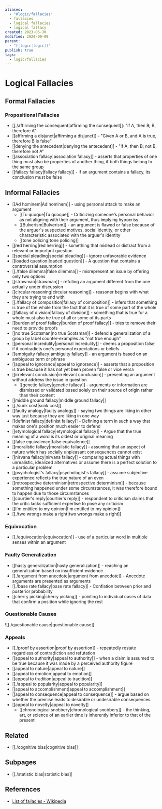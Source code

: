 ```yaml
---
aliases:
  - "#logic/fallacies"
  - fallacies
  - logical fallacies
  - logical fallacy
created: 2023-05-30
modified: 2024-09-09
parent:
  - "[[logic|logic]]"
publish: true
tags:
  - logic/fallacies
---
```


# Logical Fallacies

## Formal Fallacies

### Propositional Fallacies
- [[./affirming the consequent|affirming the consequent]]: "if A, then B; B, therefore A"
- [[affirming a disjunct|affirming a disjunct]] - "Given A or B, and A is true, therefore B is false"
- [[denying the antecedent|denying the antecedent]] - "If A, then B; not B, therefore not A"
- [[association fallacy|association fallacy]] - asserts that properties of one thing must also be properties of another thing, if both things belong to the same group
- [[fallacy fallacy|fallacy fallacy]] - if an argument contains a fallacy, its conclusion must be false
## Informal Fallacies
- [[Ad hominem|Ad hominem]] - using personal attack to make an argument
  - [[Tu quoque|Tu quoque]] - Criticizing someone's personal behavior as not aligning with their argument, thus implying hypocrisy
  - [[Bulverism|Bulverism]] - an argument is flawed or false because of the arguer's suspected motives, social identity, or other characteristic associated with the arguer's identity
  - [[tone policing|tone policing]]
- [[red herring|red herring]] - something that mislead or distract from a relevant or important question
- [[special pleading|special pleading]] - ignore unfavorable evidence
- [[loaded question|loaded question]] - A question that contains a controversial assumption
- [[./false dilemma|false dilemma]] - misrepresent an issue by offering only two options
- [[strawman|strawman]] - refuting an argument different from the one actually under discussion
- [[circular reasoning|circular reasoning]] - reasoner begins with what they are trying to end with
- [[./fallacy of composition|fallacy of composition]] - infers that something is true of the whole from the fact that it is true of some part of the whole
- [[fallacy of division|fallacy of division]] - something that is true for a whole must also be true of all or some of its parts
- [[burden of proof fallacy|burden of proof fallacy]] - tries to remove their need to provide proofs
- [[no true Scotsman|no true Scotsman]] - defend a generalization of a group by label counter-examples as "not true enough"
- [[personal incredulity|personal incredulity]] - deems a proposition false if it contradicts one's personal expectations or beliefs
- [[ambiguity fallacy|ambiguity fallacy]] - an argument is based on an ambiguous term or phrase
- [[appeal to ignorance|appeal to ignorance]] - asserts that a proposition is true because it has not yet been proven false or vice versa
- [[irrelevant conclusion|irrelevant conclusion]] - presenting an argument without address the issue in question
  - [[genetic fallacy|genetic fallacy]] - arguments or information are dismissed or validated based solely on their source of origin rather than their content
- [[middle ground fallacy|middle ground fallacy]]
- [[./sunk cost|sunk cost]]
- [[faulty analogy|faulty analogy]] - saying two things are liking in other way just because they are liking in one way
- [[definist fallacy|definist fallacy]] - Defining a term in such a way that makes one's position much easier to defend
- [[etymological fallacy|etymological fallacy]] - Argue that the true meaning of a word is its oldest or original meaning
- [[false equivalence|false equivalence]]
- [[moralistic fallacy|moralistic fallacy]] - assuming that an aspect of nature which has socially unpleasant consequences cannot exist
- [[nirvana fallacy|nirvana fallacy]] - comparing actual things with unrealistic, idealized alternatives or assume there is a perfect solution to a particular problem
- [[psychologist's fallacy|psychologist's fallacy]] - assume subjective experience reflects the true nature of an even
- [[retrospective determinism|retrospective determinism]] - because something happened under some circumstances, it was therefore bound to happen due to those circumstances
- [[courtier's reply|courtier's reply]] - respondent to criticism claims that the critic lacks sufficient expertise to pose any criticism
- [[I'm entitled to my opinion|I'm entitled to my opinion]]
- [[./two wrongs make a right|two wrongs make a right]]

### Equivocation
- [[./equivocation|equivocation]] - use of a particular word in multiple senses within an argument

### Faulty Generalization
- [[hasty generalization|hasty generalization]] - reaching an generalization based on insufficient evidence
- [[./argument from anecdote|argument from anecdote]] - Anecdote arguments are presented as arguments
- [[./base rate fallacy|base rate fallacy]] - Conflation between prior and posterior probability
- [[cherry picking|cherry picking]] - pointing to individual cases of data that confirm a position while ignoring the rest
### Questionable Causes
![[./questionable cause|questionable cause]] 

### Appeals
- [[./proof by assertion|proof by assertion]] - repeatedly restate regardless of contradiction and refutation
- [[appeal to authority|appeal to authority]] - when a claim is assumed to be true because it was made by a perceived authority figure
- [[appeal to nature|appeal to nature]]
- [[appeal to emotion|appeal to emotion]]
- [[appeal to tradition|appeal to tradition]]
- [[./appeal to popularity|appeal to popularity]]
- [[appeal to accomplishment|appeal to accomplishment]]
- [[appeal to consequence|appeal to consequence]] - argue based on whether the premise leads to desirable or undesirable consequences
- [[appeal to novelty|appeal to novelty]]
  - [[chronological snobbery|chronological snobbery]] -  the thinking, art, or science of an earlier time is inherently inferior to that of the present

## Related
- [[./cognitive bias|cognitive bias]]

## Subpages
- [[./statistic bias|statistic bias]]

## References
- [List of fallacies - Wikipedia](https://en.m.wikipedia.org/wiki/List_of_fallacies)